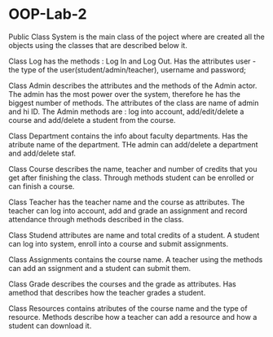 # OOP-Lab-2
Public Class System is the main class of the poject where are created all the objects using the classes that are described below it. 

Class Log has the methods : Log In and Log Out. Has the attributes user - the type of the user(student/admin/teacher), username and password;

Class Admin describes the attributes and the methods of the Admin actor. The admin has the most power over the system, therefore he has the biggest number of methods. The attributes of the class are name of admin and hi ID. The Admin methods are : log into account, add/edit/delete a course and add/delete a student from the course.

Class Department contains the info about faculty departments. Has the atribute name of the department. THe admin can add/delete a department and add/delete staf.

Class Course describes the name, teacher and number of credits that you get after finishing the class. Through methods student can be enrolled or can finish a course.

Class Teacher has the teacher name and the course as attributes. The teacher can log into account, add and grade an assignment and record attendance through methods described in the class.

Class Studend attributes are name and total credits of a student. A student can log into system, enroll into a course and submit assignments.

Class Assignments contains the course name. A teacher using the methods can add an ssignment and  a student can submit them.

Class Grade describes the courses and the grade as attributes. Has amethod that describes how the teacher grades a student.

Class Resources contains atributes of the course name and the type of resource. Methods describe how a teacher can add a resource and how a student can download it.
